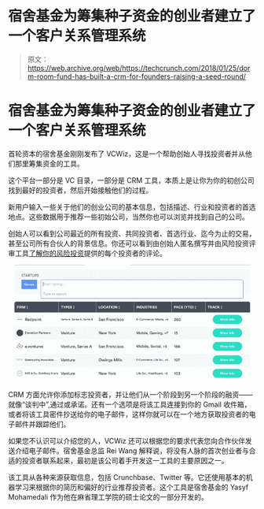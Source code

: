 # 宿舍基金为筹集种子资金的创业者建立了一个客户关系管理系统

> 原文：<https://web.archive.org/web/https://techcrunch.com/2018/01/25/dorm-room-fund-has-built-a-crm-for-founders-raising-a-seed-round/>

# 宿舍基金为筹集种子资金的创业者建立了一个客户关系管理系统

首轮资本的宿舍基金刚刚发布了 VCWiz，这是一个帮助创始人寻找投资者并从他们那里筹集资金的工具。

这个平台一部分是 VC 目录，一部分是 CRM 工具，本质上是让你为你的初创公司找到最好的投资者，然后开始接触他们的过程。

新用户输入一些关于他们的创业公司的基本信息，包括描述、行业和投资者的首选地点。这些数据用于推荐一些初始公司，当然你也可以浏览并找到自己的公司。

创始人可以看到公司最近的所有投资、共同投资者、首选行业、迄今为止的交易，甚至公司所有合伙人的背景信息。你还可以看到由创始人匿名撰写并由风险投资评审工具[了解你的风险投资](https://web.archive.org/web/20230327180414/https://knowyourvc.com/)提供的每个投资者的评论。

![](img/2cd5cbc153fb66027b83224b6409c83d.png)

CRM 方面允许你添加标志投资者，并让他们从一个阶段到另一个阶段的融资——就像“谈判中”,通过或承诺。还有一个选项是将该工具连接到你的 Gmail 收件箱，或者将该工具密件抄送给你的电子邮件，这样你就可以在一个地方获取投资者的电子邮件并跟踪他们。

如果您不认识可以介绍您的人，VCWiz 还可以根据您的要求代表您向合作伙伴发送介绍电子邮件。宿舍基金总监 Rei Wang 解释说，将没有人脉的首次创业者与合适的投资者联系起来，最初是该公司着手开发这一工具的主要原因之一。

该工具从各种来源获取信息，包括 Crunchbase、Twitter 等。它还使用基本的机器学习来根据你的简历和偏好的行业推荐投资者。这个工具是宿舍基金的 Yasyf Mohamedali 作为他在麻省理工学院的硕士论文的一部分开发的。